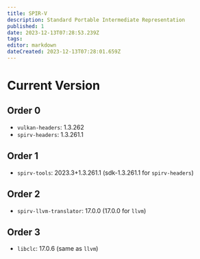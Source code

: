 ```yaml
---
title: SPIR-V
description: Standard Portable Intermediate Representation
published: 1
date: 2023-12-13T07:28:53.239Z
tags: 
editor: markdown
dateCreated: 2023-12-13T07:28:01.659Z
---
```


# Current Version

## Order 0
- `vulkan-headers`: 1.3.262
- `spirv-headers`: 1.3.261.1

## Order 1
- `spirv-tools`: 2023.3+1.3.261.1 (sdk-1.3.261.1 for `spirv-headers`)

## Order 2
- `spirv-llvm-translator`: 17.0.0 (17.0.0 for `llvm`)

## Order 3
- `libclc`: 17.0.6 (same as `llvm`)